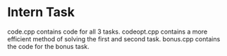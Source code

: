 # Intern Task
code.cpp contains code for all 3 tasks.
codeopt.cpp contains a more efficient method of solving the first and second task.
bonus.cpp contains the code for the bonus task.
